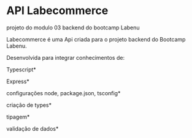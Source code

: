 # API Labecommerce

projeto do modulo 03 backend do bootcamp Labenu

Labecommerce é uma Api criada para o projeto backend do Bootcamp Labenu.

Desenvolvida para integrar conhecimentos de:

Typescript*

Express*

configurações node, package.json, tsconfig*

criação de types*

tipagem*

validação de dados*



